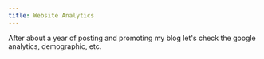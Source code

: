 ```yaml
---
title: Website Analytics
---
```


After about a year of posting and promoting my blog let's check the google analytics, demographic, etc.
